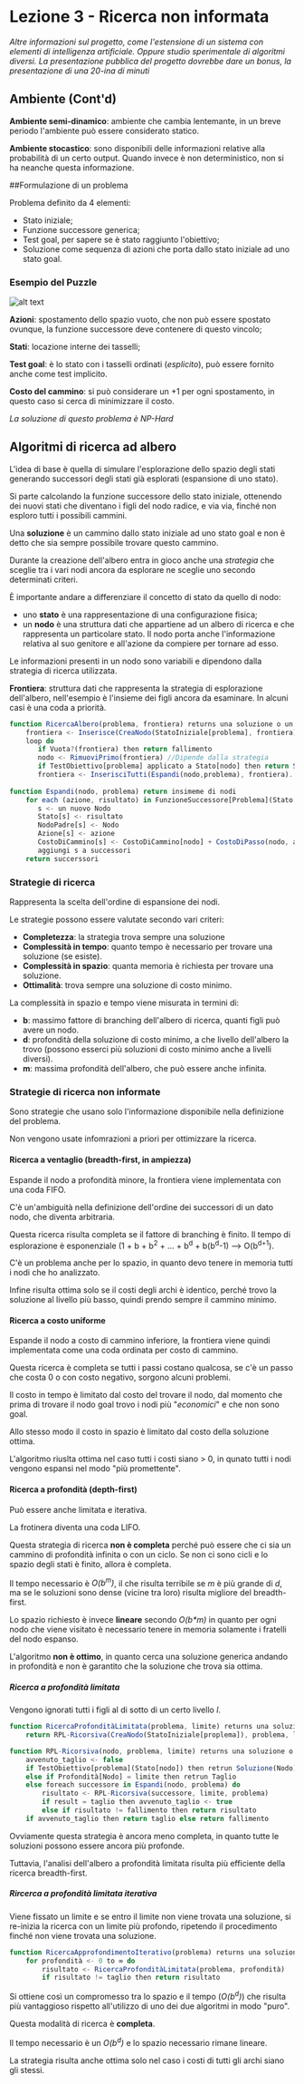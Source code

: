 # Lezione 3 - Ricerca non informata

_Altre informazioni sul progetto, come l'estensione di un sistema con elementi di intelligenza artificiale.
Oppure studio sperimentale di algoritmi diversi. La presentazione pubblica del progetto dovrebbe dare un bonus, la presentazione di una 20-ina di minuti_

## Ambiente (Cont'd)

__Ambiente semi-dinamico__: ambiente che cambia lentemante, in un breve periodo l'ambiente può essere considerato statico.

__Ambiente stocastico__: sono disponibili delle informazioni relative alla probabilità di un certo output. Quando invece è non deterministico, non si ha neanche questa informazione.

##Formulazione di un problema

Problema definito da 4 elementi:

- Stato iniziale;
- Funzione successore generica;
- Test goal, per sapere se è stato raggiunto l'obiettivo;
- Soluzione come sequenza di azioni che porta dallo stato iniziale ad uno stato goal.

### Esempio del Puzzle

![alt text](./immagini/l3-puzzle.png "Puzzle")

__Azioni__: spostamento dello spazio vuoto, che non può essere spostato ovunque, la funzione successore deve contenere di questo vincolo;

__Stati__: locazione interne dei tasselli;

__Test goal__: è lo stato con i tasselli ordinati (_esplicito_), può essere fornito anche come test implicito.

__Costo del cammino__: si può considerare un +1 per ogni spostamento, in questo caso si cerca di minimizzare il costo.

_La soluzione di questo problema è NP-Hard_

## Algoritmi di ricerca ad albero

L'idea di base è quella di simulare l'esplorazione dello spazio degli stati generando successori degli stati già esplorati (espansione di uno stato).

Si parte calcolando la funzione successore dello stato iniziale, ottenendo dei nuovi stati che diventano i figli del nodo radice, e via via, finché non esploro tutti i possibili cammini.

Una **soluzione** è un cammino dallo stato iniziale ad uno stato goal e non è detto che sia sempre possibile trovare questo cammino.

Durante la creazione dell'albero entra in gioco anche una _strategia_ che sceglie tra i vari nodi ancora da esplorare ne sceglie uno secondo determinati criteri.

È importante andare a differenziare il concetto di stato da quello di nodo:

- uno __stato__ è una rappresentazione di una configurazione fisica;
- un __nodo__ è una struttura dati che appartiene ad un albero di ricerca e che rappresenta un particolare stato.
Il nodo porta anche l'informazione relativa al suo genitore e all'azione da compiere per tornare ad esso.

Le informazioni presenti in un nodo sono variabili e dipendono dalla strategia di ricerca utilizzata.

**Frontiera**: struttura dati che rappresenta la strategia di esplorazione dell'albero, nell'esempio è l'insieme dei figli ancora da esaminare. In alcuni casi è una coda a priorità.

```javascript
function RicercaAlbero(problema, frontiera) returns una soluzione o un fallimento
    frontiera <- Inserisce(CreaNodo(StatoIniziale[problema], frontiera)
    loop do
	   if Vuota?(frontiera) then return fallimento
	   nodo <- RimuoviPrimo(frontiera) //Dipende dalla strategia
	   if TestObiettivo[problema] applicato a Stato[nodo] then return Soluzione(Nodo)
	   frontiera <- InserisciTutti(Espandi(nodo,problema), frontiera).
	
function Espandi(nodo, problema) return insimeme di nodi
    for each (azione, risultato) in FunzioneSuccessore[Problema](Stato[Nodo]) do
	   s <- un nuovo Nodo
	   Stato[s] <- risultato
	   NodoPadre[s] <- Nodo
	   Azione[s] <- azione
	   CostoDiCammino[s] <- CostoDiCammino[nodo] + CostoDiPasso(nodo, azione, s)
	   aggiungi s a successori
    return succerssori
```

### Strategie di ricerca

Rappresenta la scelta dell'ordine di espansione dei nodi.

Le strategie possono essere valutate secondo vari criteri:

- **Completezza**: la strategia trova sempre una soluzione
- **Complessità in tempo**: quanto tempo è necessario per trovare una soluzione (se esiste).
- **Complessità in spazio**: quanta memoria è richiesta per trovare una soluzione.
- **Ottimalità**: trova sempre una soluzione di costo minimo.

La complessità in spazio e tempo viene misurata in termini di:

* __b__: massimo fattore di branching dell'albero di ricerca, quanti figli può avere un nodo.
* __d__: profondità della soluzione di costo minimo, a che livello dell'albero la trovo (possono esserci più soluzioni di costo minimo anche a livelli diversi).
* __m__: massima profondità dell'albero, che può essere anche infinita.

### Strategie di ricerca non informate

Sono strategie che usano solo l'informazione disponibile nella definizione del problema.

Non vengono usate infomrazioni a priori per ottimizzare la ricerca.

#### Ricerca a ventaglio (breadth-first, in ampiezza)

Espande il nodo a profondità minore, la frontiera viene implementata con una coda FIFO. 

C'è un'ambiguità nella definizione dell'ordine dei successori di un dato nodo, che diventa arbitraria.

Questa ricerca risulta completa se il fattore di branching è finito. Il tempo di esplorazione è esponenziale (1 + b + b<sup>2</sup> + ... + b<sup>d</sup> + b(b<sup>d</sup>-1) --> O(b<sup>d+1</sup>). 

C'è un problema anche per lo spazio, in quanto devo tenere in memoria tutti i nodi che ho analizzato. 

Infine risulta ottima solo se il costi degli archi è identico, perché trovo la soluzione al livello più basso, quindi prendo sempre il cammino minimo.

#### Ricerca a costo uniforme

Espande il nodo a costo di cammino inferiore, la frontiera viene quindi implementata come una coda ordinata per costo di cammino. 

Questa ricerca è completa se tutti i passi costano qualcosa, se c'è un passo che costa 0 o con costo negativo, sorgono alcuni problemi. 

Il costo in tempo è limitato dal costo del trovare il nodo, dal momento che prima di trovare il nodo goal trovo i nodi più "*economici*" e che non sono goal.

Allo stesso modo il costo in spazio è limitato dal costo della soluzione ottima.

L'algoritmo riuslta ottima nel caso tutti i costi siano > 0, in qunato tutti i nodi vengono espansi nel modo "più promettente".

#### Ricerca a profondità (depth-first)

Può essere anche limitata e iterativa.

La frotinera diventa una coda LIFO.

Questa strategia di ricerca **non è completa** perché può essere che ci sia un cammino di profondità infinita o con un ciclo. Se non ci sono cicli e lo spazio degli stati è finito, allora è completa.

Il tempo necessario è *O(b<sup>m</sup>)*, il che risulta terribile se _m_ è più grande di _d_, ma se le soluzioni sono dense (vicine tra loro) risulta migliore del breadth-first.

Lo spazio richiesto è invece __lineare__ secondo _O(b\*m)_ in quanto per ogni nodo che viene visitato è necessario tenere in memoria solamente i fratelli del nodo espanso.

L'algoritmo **non è ottimo**, in quanto cerca una soluzione generica andando in profondità e non è garantito che la soluzione che trova sia ottima.

##### Ricerca a profondità limitata

Vengono ignorati tutti i figli al di sotto di un certo livello _l_.

```javascript
function RicercaProfonditàLimitata(problema, limite) returns una soluzione o il fallimento/taglio
    return RPL-Ricorsiva(CreaNodo(StatoIniziale[proplema]), problema, limite)

function RPL-Ricorsiva(nodo, problema, limite) returns una soluzione o il fallimento/taglio
    avvenuto_taglio <- false
    if TestObiettivo[problema](Stato[nodo]) then retrun Soluzione(Nodo)
    else if Profondità[Nodo] = limite then retrun Taglio
    else foreach successore in Espandi(nodo, problema) do
        risultato <- RPL-Ricorsiva(successore, limite, problema)
        if result = taglio then avvenuto_taglio <- true
        else if risultato != fallimento then return risultato
    if avvenuto_taglio then return taglio else return fallimento
```

Ovviamente questa strategia è ancora meno completa, in quanto tutte le soluzioni possono essere ancora più profonde.

Tuttavia, l'analisi dell'albero a profondità limitata risulta più efficiente della ricerca breadth-first.

##### Rircerca a profondità limitata iterativa

Viene fissato un limite e se entro il limite non viene trovata una soluzione, si re-inizia la ricerca con un limite più profondo, ripetendo il procedimento finché non viene trovata una soluzione.

```javascript
function RicercaApprofondimentoIterativo(problema) returns una soluzione o il fallimento
    for profondità <- 0 to ∞ do
        risultato <- RicercaProfonditàLimitata(problema, profondità)
        if risultato != taglio then return risultato
```

Si ottiene così un compromesso tra lo spazio e il tempo (*O(b<sup>d</sup>)*) che risulta più vantaggioso rispetto all'utilizzo di uno dei due algoritmi in modo "puro".

Questa modalità di ricerca è **completa**.

Il tempo necessario è un *O(b<sup>d</sup>)* e lo spazio necessario rimane lineare.

La strategia risulta anche ottima solo nel caso i costi di tutti gli archi siano gli stessi.